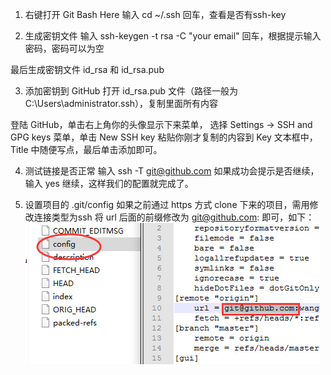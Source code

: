 1. 右键打开 Git Bash Here
输入 cd ~/.ssh 回车，查看是否有ssh-key

2. 生成密钥文件
输入 ssh-keygen -t rsa -C "your email" 回车，根据提示输入密码，密码可以为空

最后生成密钥文件 id_rsa 和 id_rsa.pub

3. 添加密钥到 GitHub
打开 id_rsa.pub 文件（路径一般为 C:\Users\administrator\.ssh），复制里面所有内容

登陆 GitHub，单击右上角你的头像显示下来菜单，
选择 Settings -> SSH and GPG keys 菜单，单击 New SSH key
粘贴你刚才复制的内容到 Key 文本框中，Title 中随便写点，最后单击添加即可。

4. 测试链接是否正常
输入 ssh -T git@github.com 如果成功会提示是否继续，输入 yes 继续，这样我们的配置就完成了。

5. 设置项目的 .git/config
如果之前通过 https 方式 clone 下来的项目，需用修改连接类型为ssh
将 url 后面的前缀修改为 git@github.com: 即可，如下：
![20170409011930](/assets/img/20170409011930.png)


